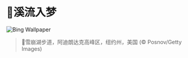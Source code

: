 # 🔖溪流入梦

![Bing Wallpaper](https://www.bing.com/th?id=OHR.AvalancheLake_ZH-CN1442576083_1920x1080.jpg&rf=LaDigue_1920x1080.jpg&pid=hp)

> 📝雪崩湖步道，阿迪朗达克高峰区，纽约州，美国 (© Posnov/Getty Images)
